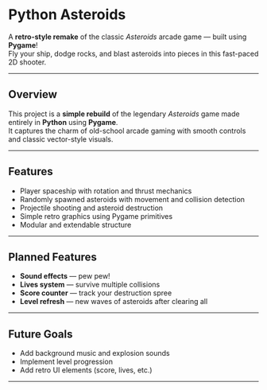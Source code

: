 # Python Asteroids

A **retro-style remake** of the classic *Asteroids* arcade game — built using **Pygame**!  
Fly your ship, dodge rocks, and blast asteroids into pieces in this fast-paced 2D shooter.

---

## Overview

This project is a **simple rebuild** of the legendary *Asteroids* game made entirely in **Python** using **Pygame**.  
It captures the charm of old-school arcade gaming with smooth controls and classic vector-style visuals.

---

## Features

- Player spaceship with rotation and thrust mechanics  
- Randomly spawned asteroids with movement and collision detection  
- Projectile shooting and asteroid destruction  
- Simple retro graphics using Pygame primitives  
- Modular and extendable structure  

---

## Planned Features

- **Sound effects** — pew pew! 
- **Lives system** — survive multiple collisions  
- **Score counter** — track your destruction spree  
- **Level refresh** — new waves of asteroids after clearing all

---

## Future Goals

- Add background music and explosion sounds  
- Implement level progression  
- Add retro UI elements (score, lives, etc.)

---
